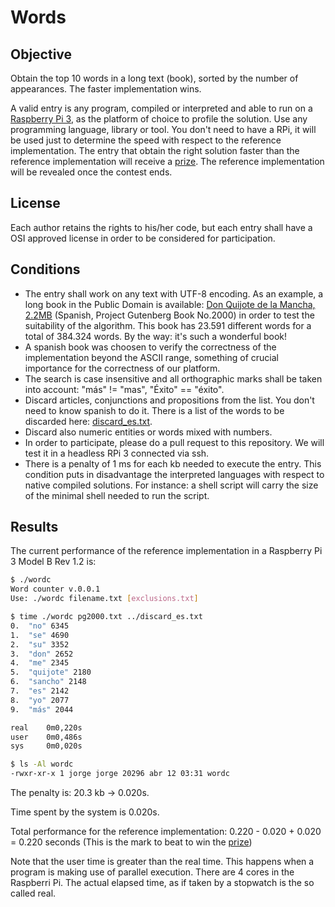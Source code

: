 # Words

## Objective
Obtain the top 10 words in a long text (book), sorted by the number of appearances. The faster implementation wins.

A valid entry is any program, compiled or interpreted and able to run on a [Raspberry Pi 3](https://www.raspberrypi.org/products/raspberry-pi-3-model-b/), as the platform of choice to profile the solution. Use any programming language, library or tool. You don't need to have a RPi, it will be used just to determine the speed with respect to the reference implementation. The entry that obtain the right solution faster than the reference implementation will receive a [prize](https://github.com/ideati/challenges/blob/master/PRIZE.md). The reference implementation will be revealed once the contest ends. 

## License
Each author retains the rights to his/her code, but each entry shall have a OSI approved license in order to be considered for participation.

## Conditions
- The entry shall work on any text with UTF-8 encoding. As an example, a long book in the Public Domain is available: [Don Quijote de la Mancha, 2.2MB](http://www.gutenberg.org/cache/epub/2000/pg2000.txt) (Spanish, Project Gutenberg Book No.2000) in order to test the suitability of the algorithm. This book has 23.591 different words for a total of 384.324 words. By the way: it's such a wonderful book!
- A spanish book was choosen to verify the correctness of the implementation beyond the ASCII range, something of crucial importance for the correctness of our platform.
- The search is case insensitive and all orthographic marks shall be taken into account: "más" != "mas", "Éxito" == "éxito". 
- Discard articles, conjunctions and propositions from the list. You don't need to know spanish to do it. There is a list of the words to be discarded here: [discard_es.txt](https://github.com/ideati/challenges/blob/master/Data/Words/discard_es.txt).
- Discard also numeric entities or words mixed with numbers.
- In order to participate, please do a pull request to this repository. We will test it in a headless RPi 3 connected via ssh.
- There is a penalty of 1 ms for each kb needed to execute the entry. This condition puts in disadvantage the interpreted languages with respect to native compiled solutions. For instance: a shell script will carry the size of the minimal shell needed to run the script.

## Results
The current performance of the reference implementation in a Raspberry Pi 3 Model B Rev 1.2 is:
```sh
$ ./wordc
Word counter v.0.0.1
Use: ./wordc filename.txt [exclusions.txt]

$ time ./wordc pg2000.txt ../discard_es.txt
0.  "no" 6345
1.  "se" 4690
2.  "su" 3352
3.  "don" 2652
4.  "me" 2345
5.  "quijote" 2180
6.  "sancho" 2148
7.  "es" 2142
8.  "yo" 2077
9.  "más" 2044

real    0m0,220s
user    0m0,486s
sys     0m0,020s

$ ls -Al wordc
-rwxr-xr-x 1 jorge jorge 20296 abr 12 03:31 wordc
```
The penalty is: 20.3 kb -> 0.020s.

Time spent by the system is 0.020s.

Total performance for the reference implementation: 0.220 - 0.020 + 0.020 = 0.220 seconds (This is the mark to beat to win the [prize](https://github.com/ideati/challenges/blob/master/PRIZE.md))

Note that the user time is greater than the real time. This happens when a program is making use of parallel execution. There are 4 cores in the Raspberri Pi. The actual elapsed time, as if taken by a stopwatch is the so called real.
